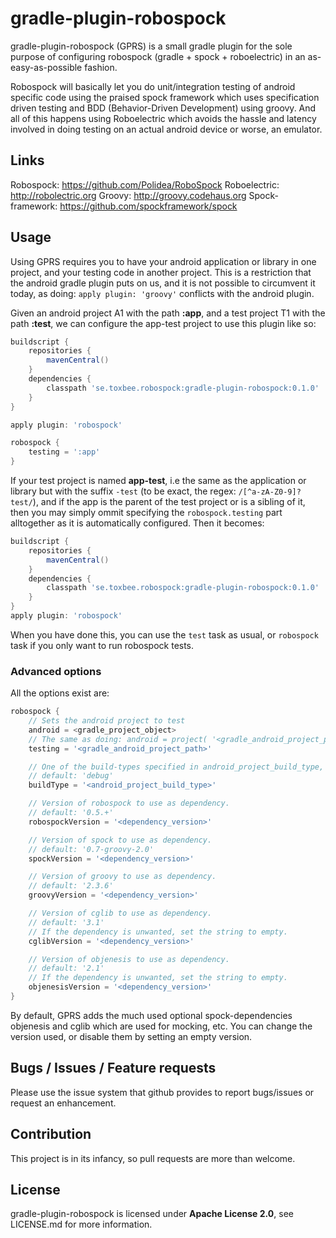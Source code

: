 # gradle-plugin-robospock

gradle-plugin-robospock (GPRS) is a small gradle plugin for the
sole purpose of configuring robospock (gradle + spock + roboelectric)
in an as-easy-as-possible fashion.

Robospock will basically let you do unit/integration testing of android
specific code using the praised spock framework which uses specification
driven testing and BDD (Behavior-Driven Development) using groovy.
And all of this happens using Roboelectric which avoids the hassle and
latency involved in doing testing on an actual android device or worse,
an emulator.

## Links

Robospock:			https://github.com/Polidea/RoboSpock
Roboelectric:	 	http://robolectric.org
Groovy:				http://groovy.codehaus.org
Spock-framework:	https://github.com/spockframework/spock

## Usage

Using GPRS requires you to have your android application or library
in one project, and your testing code in another project. This is a
restriction that the android gradle plugin puts on us, and it is not
possible to circumvent it today, as doing: `apply plugin: 'groovy'`
conflicts with the android plugin.

Given an android project A1 with the path **:app**, and a test project
T1 with the path **:test**, we can configure the app-test project to
use this plugin like so:

```groovy
buildscript {
	repositories {
		mavenCentral()
	}
	dependencies {
  		classpath 'se.toxbee.robospock:gradle-plugin-robospock:0.1.0'
  	}
}

apply plugin: 'robospock'

robospock {
	testing = ':app'
}
```

If your test project is named **app-test**, i.e the same as the application
or library but with the suffix `-test` (to be exact, the regex: `/[^a-zA-Z0-9]?test/`), and if the app is the parent of the test project or is a sibling of it, then you may simply ommit specifying the `robospock.testing` part alltogether as it is automatically configured.
Then it becomes:

```groovy
buildscript {
	repositories {
		mavenCentral()
	}
	dependencies {
  		classpath 'se.toxbee.robospock:gradle-plugin-robospock:0.1.0'
  	}
}
apply plugin: 'robospock'
```

When you have done this, you can use the `test` task as usual,
or `robospock` task if you only want to run robospock tests.

### Advanced options

All the options exist are:

```groovy
robospock {
	// Sets the android project to test
	android = <gradle_project_object>
	// The same as doing: android = project( '<gradle_android_project_path>' )
	testing = '<gradle_android_project_path>'

	// One of the build-types specified in android_project_build_type,
	// default: 'debug'
	buildType = '<android_project_build_type>'

	// Version of robospock to use as dependency.
	// default: '0.5.+'
	robospockVersion = '<dependency_version>'

	// Version of spock to use as dependency.
	// default: '0.7-groovy-2.0'
	spockVersion = '<dependency_version>'

	// Version of groovy to use as dependency.
	// default: '2.3.6'
	groovyVersion = '<dependency_version>'

	// Version of cglib to use as dependency.
	// default: '3.1'
	// If the dependency is unwanted, set the string to empty.
	cglibVersion = '<dependency_version>'

	// Version of objenesis to use as dependency.
	// default: '2.1'
	// If the dependency is unwanted, set the string to empty.
	objenesisVersion = '<dependency_version>'
}
```

By default, GPRS adds the much used optional spock-dependencies
objenesis and cglib which are used for mocking, etc. You can
change the version used, or disable them by setting an empty version.

## Bugs / Issues / Feature requests

Please use the issue system that github provides to report bugs/issues or request an enhancement.

## Contribution

This project is in its infancy, so pull requests are more than welcome.

## License

gradle-plugin-robospock is licensed under **Apache License 2.0**,
see LICENSE.md for more information.
